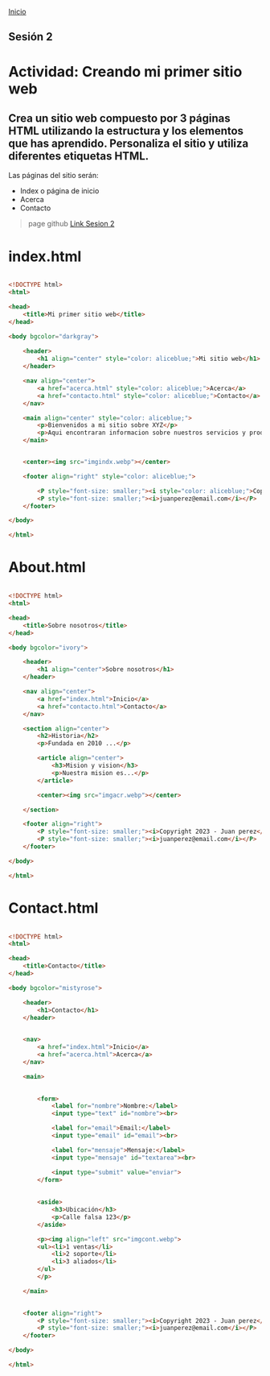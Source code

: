 <!-- No borrar o modificar -->
[Inicio](./index.md)

## Sesión 2


<!-- Su documentación aquí -->

# Actividad: Creando mi primer sitio web
## Crea un sitio web compuesto por 3 páginas HTML utilizando la estructura y los elementos que has aprendido. Personaliza el sitio y utiliza diferentes etiquetas HTML.

Las páginas del sitio serán:

- Index o página de inicio
- Acerca
- Contacto

> page github
[Link Sesion 2](https://cokain3.github.io/sesion2/) 


# index.html

~~~html

<!DOCTYPE html>
<html>

<head>
    <title>Mi primer sitio web</title>
</head>

<body bgcolor="darkgray">
    
    <header>
        <h1 align="center" style="color: aliceblue;">Mi sitio web</h1>
    </header>

    <nav align="center">
        <a href="acerca.html" style="color: aliceblue;">Acerca</a>
        <a href="contacto.html" style="color: aliceblue;">Contacto</a>
    </nav>

    <main align="center" style="color: aliceblue;">
        <p>Bienvenidos a mi sitio sobre XYZ</p>
        <p>Aqui encontraran informacion sobre nuestros servicios y productos</p>
    </main>


    <center><img src="imgindx.webp"></center>

    <footer align="right" style="color: aliceblue;">

        <P style="font-size: smaller;"><i style="color: aliceblue;">Copyright 2023 - Juan perez</i></P>
        <P style="font-size: smaller;"><i>juanperez@email.com</i></P>
    </footer>

</body>

</html>

~~~

# About.html

~~~html

<!DOCTYPE html>
<html>

<head>
    <title>Sobre nosotros</title>
</head>

<body bgcolor="ivory">

    <header>
        <h1 align="center">Sobre nosotros</h1>
    </header>

    <nav align="center">
        <a href="index.html">Inicio</a>
        <a href="contacto.html">Contacto</a>
    </nav>

    <section align="center">
        <h2>Historia</h2>
        <p>Fundada en 2010 ...</p>

        <article align="center">
            <h3>Mision y vision</h3>
            <p>Nuestra mision es...</p>
        </article>

        <center><img src="imgacr.webp"></center>

    </section>

    <footer align="right">
        <P style="font-size: smaller;"><i>Copyright 2023 - Juan perez</i></P>
        <P style="font-size: smaller;"><i>juanperez@email.com</i></P>
    </footer>

</body>

</html>


~~~

# Contact.html

~~~html

<!DOCTYPE html>
<html>

<head>
    <title>Contacto</title>
</head>

<body bgcolor="mistyrose">

    <header>
        <h1>Contacto</h1>
    </header>

    
    <nav>
        <a href="index.html">Inicio</a>
        <a href="acerca.html">Acerca</a>
    </nav>

    <main>

        
        <form>
            <label for="nombre">Nombre:</label>
            <input type="text" id="nombre"><br>

            <label for="email">Email:</label>
            <input type="email" id="email"><br>

            <label for="mensaje">Mensaje:</label>
            <input type="mensaje" id="textarea"><br>

            <input type="submit" value="enviar">
        </form>
        
        
        <aside>
            <h3>Ubicación</h3>
            <p>Calle falsa 123</p>
        </aside>

        <p><img align="left" src="imgcont.webp">
        <ul><li>1 ventas</li>
            <li>2 soporte</li>
            <li>3 aliados</li>
        </ul>
        </p>

    </main>

    
    <footer align="right">
        <P style="font-size: smaller;"><i>Copyright 2023 - Juan perez</i></P>
        <P style="font-size: smaller;"><i>juanperez@email.com</i></P>
    </footer>

</body>

</html>

~~~
